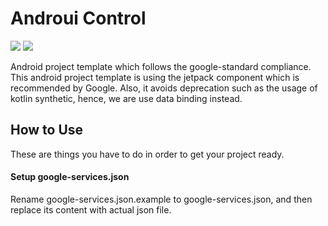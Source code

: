 # Androui Control

![](https://img.shields.io/badge/version-0.0.1-blue.svg) ![](https://travis-ci.org/joemccann/dillinger.svg?branch=master)

Android project template which follows the google-standard compliance. This android project template is using the jetpack component which is recommended by Google. Also, it avoids deprecation such as the usage of kotlin synthetic, hence, we are use data binding instead.

## How to Use
These are things you have to do in order to get your project ready.
#### Setup google-services.json
Rename google-services.json.example to google-services.json, and then replace its content with actual json file.

